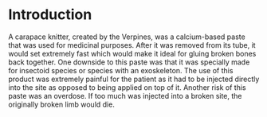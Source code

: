 # Introduction

A carapace knitter, created by the Verpines, was a calcium-based paste that was used for medicinal purposes.
After it was removed from its tube, it would set extremely fast which would make it ideal for gluing broken bones back together.
One downside to this paste was that it was specially made for insectoid species or species with an exoskeleton.
The use of this product was extremely painful for the patient as it had to be injected directly into the site as opposed to being applied on top of it.
Another risk of this paste was an overdose.
If too much was injected into a broken site, the originally broken limb would die.
